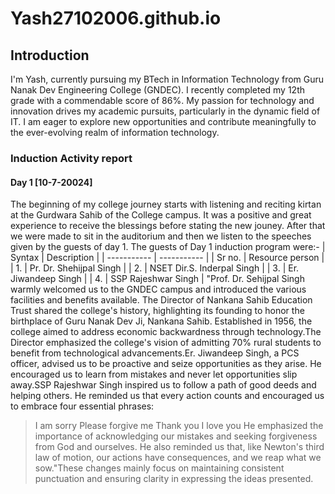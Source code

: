 
# Yash27102006.github.io
## Introduction
I'm Yash, currently pursuing my BTech in Information Technology from Guru Nanak Dev Engineering College (GNDEC). I recently completed my 12th grade with a commendable score of 86%. My passion for technology and innovation drives my academic pursuits, particularly in the dynamic field of IT. I am eager to explore new opportunities and contribute meaningfully to the ever-evolving realm of information technology.
### Induction Activity report 

#### Day 1 [10-7-20024]
The beginning of my college journey starts with listening and reciting kirtan at the Gurdwara Sahib of the College campus. It was a positive and great experience to receive the blessings before stating the new jouney. After that we were made to sit in the auditorium and then we listen to the speeches given by the guests of day 1. The guests of Day 1 induction program were:-
| Syntax | Description |
| ----------- | ----------- |
| Sr no. | Resource person |
| 1. | Pr. Dr. Shehijpal Singh |
| 2. | NSET Dir.S. Inderpal Singh |
| 3. | Er. Jiwandeep Singh |
| 4. | SSP Rajeshwar Singh |
"Prof. Dr. Sehijpal Singh warmly welcomed us to the GNDEC campus and introduced the various facilities and benefits available. The Director of Nankana Sahib Education Trust shared the college's history, highlighting its founding to honor the birthplace of Guru Nanak Dev Ji, Nankana Sahib. Established in 1956, the college aimed to address economic backwardness through technology.The Director emphasized the college's vision of admitting 70% rural students to benefit from technological advancements.Er. Jiwandeep Singh, a PCS officer, advised us to be proactive and seize opportunities as they arise. He encouraged us to learn from mistakes and never let opportunities slip away.SSP Rajeshwar Singh inspired us to follow a path of good deeds and helping others. He reminded us that every action counts and encouraged us to embrace four essential phrases:
>I am sorry
>Please forgive me
>Thank you
>I love you
He emphasized the importance of acknowledging our mistakes and seeking forgiveness from God and ourselves. He also reminded us that, like Newton's third law of motion, our actions have consequences, and we reap what we sow."These changes mainly focus on maintaining consistent punctuation and ensuring clarity in expressing the ideas presented.



